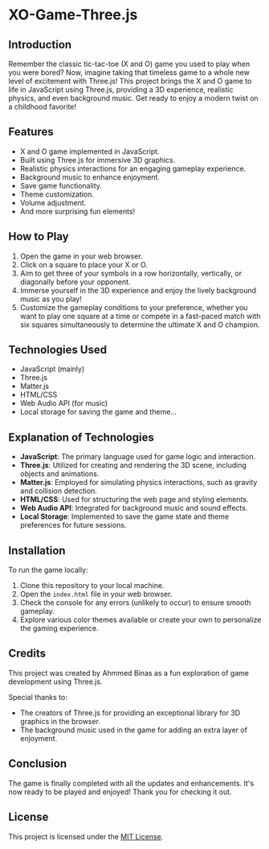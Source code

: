 # XO-Game-Three.js

## Introduction
Remember the classic tic-tac-toe (X and O) game you used to play when you were bored? Now, imagine taking that timeless game to a whole new level of excitement with Three.js! This project brings the X and O game to life in JavaScript using Three.js, providing a 3D experience, realistic physics, and even background music. Get ready to enjoy a modern twist on a childhood favorite!

## Features
- X and O game implemented in JavaScript.
- Built using Three.js for immersive 3D graphics.
- Realistic physics interactions for an engaging gameplay experience.
- Background music to enhance enjoyment.
- Save game functionality.
- Theme customization.
- Volume adjustment.
- And more surprising fun elements!

## How to Play
1. Open the game in your web browser.
2. Click on a square to place your X or O.
3. Aim to get three of your symbols in a row horizontally, vertically, or diagonally before your opponent.
4. Immerse yourself in the 3D experience and enjoy the lively background music as you play!
5. Customize the gameplay conditions to your preference, whether you want to play one square at a time or compete in a fast-paced match with six squares simultaneously to determine the ultimate X and O champion.
## Technologies Used
- JavaScript (mainly)
- Three.js
- Matter.js
- HTML/CSS
- Web Audio API (for music)
- Local storage for saving the game and theme...

## Explanation of Technologies
- **JavaScript**: The primary language used for game logic and interaction.
- **Three.js**: Utilized for creating and rendering the 3D scene, including objects and animations.
- **Matter.js**: Employed for simulating physics interactions, such as gravity and collision detection.
- **HTML/CSS**: Used for structuring the web page and styling elements.
- **Web Audio API**: Integrated for background music and sound effects.
- **Local Storage**: Implemented to save the game state and theme preferences for future sessions.

## Installation
To run the game locally:
1. Clone this repository to your local machine.
2. Open the `index.html` file in your web browser.
3. Check the console for any errors (unlikely to occur) to ensure smooth gameplay.
4. Explore various color themes available or create your own to personalize the gaming experience.

## Credits
This project was created by Ahmmed Binas as a fun exploration of game development using Three.js.

Special thanks to:
- The creators of Three.js for providing an exceptional library for 3D graphics in the browser.
- The background music used in the game for adding an extra layer of enjoyment.

## Conclusion
The game is finally completed with all the updates and enhancements. It's now ready to be played and enjoyed! Thank you for checking it out.

## License
This project is licensed under the [MIT License](LICENSE).
